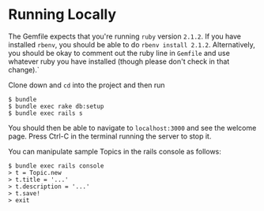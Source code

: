 # Running Locally

The Gemfile expects that you're running `ruby` version `2.1.2`. If you have installed `rbenv`, you should be able to do `rbenv install 2.1.2`. Alternatively, you should be okay to comment out the ruby line in `Gemfile` and use whatever ruby you have installed (though please don't check in that change).`

Clone down and `cd` into the project and then run

```
$ bundle
$ bundle exec rake db:setup
$ bundle exec rails s
```

You should then be able to navigate to `localhost:3000` and see the welcome page. Press Ctrl-C in the terminal running the server to stop it.

You can manipulate sample Topics in the rails console as follows:

```
$ bundle exec rails console
> t = Topic.new
> t.title = '...'
> t.description = '...'
> t.save!
> exit
```
